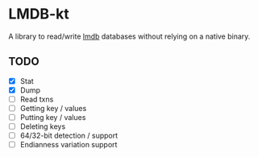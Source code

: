 # LMDB-kt

A library to read/write [lmdb](http://www.lmdb.tech/doc/) databases without relying on a native binary.

## TODO
- [X] Stat
- [X] Dump
- [ ] Read txns
- [ ] Getting key / values
- [ ] Putting key / values
- [ ] Deleting keys
- [ ] 64/32-bit detection / support
- [ ] Endianness variation support
